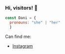 ### Hi, visitors! 👋

```js
const Dani = {
  pronouns: "she" | "her"
  }
```
Can find me:
- [Instagram](https://instrgram.com/hdanelle_)

<!--
**danelleh/danelleh** is a ✨ _special_ ✨ repository because its `README.md` (this file) appears on your GitHub profile.

Here are some ideas to get you started:

- 🔭 I’m currently working on ...
- 🌱 I’m currently learning ...
- 👯 I’m looking to collaborate on ...
- 🤔 I’m looking for help with ...
- 💬 Ask me about ...
- 📫 How to reach me: ...
- 😄 Pronouns: ...
- ⚡ Fun fact: ...
-->
